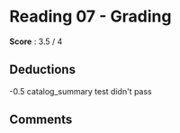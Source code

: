 Reading 07 - Grading
====================

**Score** : 3.5 / 4

Deductions
----------
-0.5 catalog_summary test didn't pass

Comments
--------
